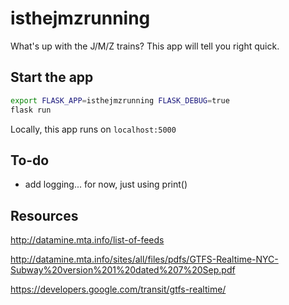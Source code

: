 # isthejmzrunning

What's up with the J/M/Z trains? This app will tell you right quick.

## Start the app

``` sh
export FLASK_APP=isthejmzrunning FLASK_DEBUG=true
flask run
```

Locally, this app runs on `localhost:5000`

## To-do
- add logging... for now, just using print()

## Resources
http://datamine.mta.info/list-of-feeds

http://datamine.mta.info/sites/all/files/pdfs/GTFS-Realtime-NYC-Subway%20version%201%20dated%207%20Sep.pdf

https://developers.google.com/transit/gtfs-realtime/